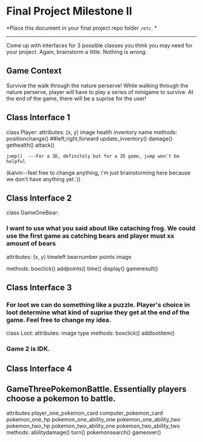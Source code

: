# Final Project Milestone II

*Place this document in your final project repo folder `/etc`. *

***

Come up with interfaces for 3 possible classes you think you may need for your project. Again, brainstorm a little. Nothing is *wrong*.

## Game Context
Survivie the walk through the nature perserve! While walking through the nature perserve, player will have to play a series of minigame to survive. At the end of the game, there will be a suprise for the user!

## Class Interface 1

class Player:
  attributes:
    (x, y)
    image
    health
    inventory
    name
  methods:
    positionchange() ##left,right,forward
    update_inventory()
    damage()
    gethealth()
    attack()

    jump()  ---For a 3D, definitely but for a 2D game, jump won't be helpful
(kalvin--feel free to change anything, i'm just brainstorming here because we don't have anything yet :))

## Class Interface 2
class GameOneBear:
### I want to use what you said about like cataching frog. We could use the first game as catching bears and player must xx amount of bears

  attributes:
    (x, y)
    timeleft
    bearnumber
    points
    image
    
  methods:
    boxclick()
    addpoints()
    time()
    display()
    gameresult()

## Class Interface 3
### For loot we can do something like a puzzle. Player's choice in loot determine what kind of suprise they get at the end of the game. Feel free to change my idea.
class Loot:
  attributes:
    image
    type
  methods:
    boxclick()
    addlootitem()
### Game 2 is IDK.

## Class Interface 4
## GameThreePokemonBattle. Essentially players choose a pokemon to battle. 
  attributes
    player_one_pokemon_card
    computer_pokemon_card
    pokemon_one_hp
    pokemon_one_ability_one
    pokemon_one_ability_two
    pokemon_two_hp
    pokemon_two_ability_one
    pokemon_two_ability_two
  methods:
    abilitydamage()
    turn()
    pokemonsearch()
    gameover()
    

    
    
    
    